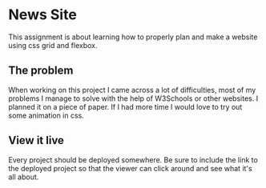 # News Site

This assignment is about learning how to properly plan and make a website using css grid and flexbox.

## The problem

When working on this project I came across a lot of difficulties, most of my problems I manage to solve with the help of W3Schools 
or other websites. I planned it on a piece of paper. If I had more time I would love to try out some animation in css.

## View it live
Every project should be deployed somewhere. Be sure to include the link to the deployed project so that the viewer can click around and see what it's all about.